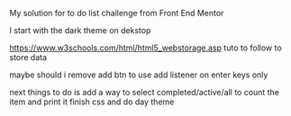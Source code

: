 My solution for to do list challenge from Front End Mentor

I start with the dark theme on dekstop

https://www.w3schools.com/html/html5_webstorage.asp tuto to follow to store data

maybe should i remove add btn to use add listener on enter keys only

next things to do is add a way to select completed/active/all
to count the item and print it
finish css and do day theme